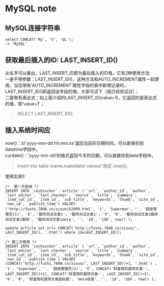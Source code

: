 MySQL note
==============


## MySQL连接字符串
```mysql
select CONCAT('My', 'S', 'QL');
-> 'MySQL'
```


## 获取最后插入的ID: LAST_INSERT_ID()
从名字可以看出，LAST_INSERT_ID即为最后插入的ID值，它有2种使用方法:  
一是不带参数：LAST_INSERT_ID()，这种方法和AUTO_INCREMENT属性一起使用，当往带有‘AUTO_INCREMENT’属性字段的表中新增记录时，LAST_INSERT_ID()即返回该字段的值，大家可试下（我已经验证过）；  
二是带有表达式：如上面介绍的LAST_INSERT_ID(value+1)，它返回的是表达式的值，即‘value+1’；  

> SELECT LAST_INSERT_ID();

## 插入系统时间应

now()：以'yyyy-mm-dd hh:mm:ss'返回当前的日期时间，可以直接存到datetime字段中。  
curdate()：’yyyy-mm-dd’的格式返回今天的日期，可以直接存到date字段中。 

> insert into table (name,makedate) values('测试',now());

使用实例1:
```mysql
/*  第一次使用 */
INSERT INTO `cocksucker`.`article` ( `url`, `author_id`, `author`, `last_editor`, `last_checker`, `source`, `title`, `summary`, `item_cat_id`, `item_id`, `sub_title`, `keywords`, `thumb`, `site_id`, `nav_id`, `publish_time`) VALUES ('http://fushi.7808.cn/zixun/52999.html', '1', 'Superman', '', '超级管理员(1)', 'E', '服饰测试文章1', '服饰测试文章1', '9', '0', '服饰测试文章1服饰测试文章1服饰', '服饰测试文章1meta', '', '18', '156', now() );

update article set url= CONCAT('http://fushi.7808.cn/zixun/', LAST_INSERT_ID(), '.html') where id=LAST_INSERT_ID();

/* 第二次使用 */
INSERT INTO `cocksucker`.`article` ( `url`, `author_id`, `author`, `last_editor`, `last_checker`, `source`, `title`, `summary`, `item_cat_id`, `item_id`, `sub_title`, `keywords`, `thumb`, `site_id`, `nav_id`, `publish_time`) VALUES (CONCAT('http://fushi.7808.cn/zixun/', LAST_INSERT_ID()+1, '.html') , '1', 'Superman', '', '超级管理员(1)', 'E', CONCAT('财富商机服饰文章-', LAST_INSERT_ID()+1), CONCAT('财富商机服饰文章-', LAST_INSERT_ID()+1), '9', '0', '财富商机服饰文章副标题', 'meta信息', '', '18', '160', now() );
```

